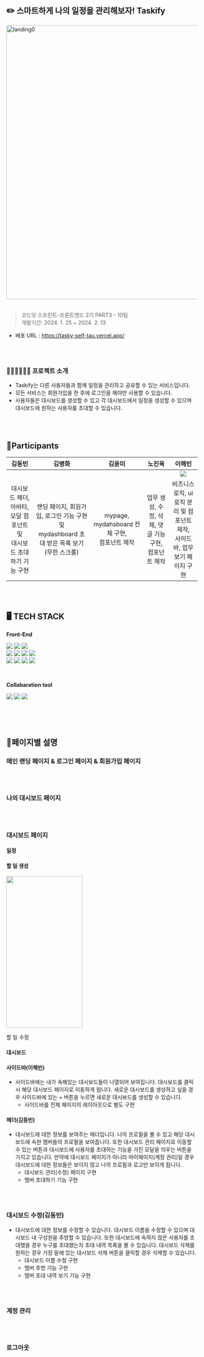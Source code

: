 ## :pencil2:  스마트하게 나의 일정을 관리해보자! Taskify
<img width="722" alt="landing0" src="https://github.com/codeit-part3-team7/Taskify/assets/139199039/817334bd-8c44-4297-9624-0baa122191fc">

<br/>
<br/>

 > 코드잇 스프린트-프론트엔드 2기 PART3 - 10팀 <br/>
 > 개발기간: 2024. 1. 25 ~ 2024. 2. 13 <br/>
 
- 배포 URL : https://tasky-self-tau.vercel.app/

<br/>
<br/>


### 💁🏻‍♀️💁🏻‍♂️ 프로젝트 소개
- Taskify는 다른 사용자들과 함께 일정을 관리하고 공유할 수 있는 서비스입니다.
- 모든 서비스는 회원가입을 한 후에 로그인을 해야만 사용할 수 있습니다.
- 사용자들은 대시보드를 생성할 수 있고 각 대시보드에서 일정을 생성할 수 있으며 대시보드에 원하는 사용자를 초대할 수 있습니다.


<br/>
<br/>

## 👯Participants

|   김동빈    |   김병화    |   김윤미    |   노진욱    |   이해빈   |
|:-----------:|:-----------:|:-----------:|:-----------:|:-----------:|
|    |   |    |    |  <img src = "https://encrypted-tbn0.gstatic.com/images?q=tbn:ANd9GcQI9PBPtsnFs5ToX-zSbAAi56VlRdhLJm93SVp7wQIwEw&s" />  |
|대시보드 헤더, 아바타, 모달 컴포넌트 및<br/> 대시보드 초대하기 기능 구현|랜딩 페이지, 회원가입, 로그인 기능 구현 및<br/> mydashboard 초대 받은 목록 보기(무한 스크롤)|mypage, mydahsboard 전체 구현,<br/> 컴포넌트 제작|업무 생성, 수정, 삭제, 댓글 기능 구현,<br/> 컴포넌트 제작| 비즈니스 로직, ui 로직 분리 및 컴포넌트 제작,<br> 사이드바, 업무 보기 페이지 구현|


<br/>
<br/>

## 🖥️ TECH STACK
<Strong>Front-End</Strong>

<img src="https://img.shields.io/badge/HTML5-E34F26?style=flat&logo=HTML5&logoColor=white"/> <img src="https://img.shields.io/badge/CSS3-1572B6?style=flat&logo=CSS3&logoColor=white"/> <img src="https://img.shields.io/badge/TypeScript-3178C6?style=flat&logo=TypeScript&logoColor=white"/> <br />
<img src="https://img.shields.io/badge/React-61DAFB?style=flat&logo=React&logoColor=white"/> <img src="https://img.shields.io/badge/tailwindcss-white?logo=tailwindcss"/> <img src="https://img.shields.io/badge/Next.js-000000?style=flat&logo=Next.js&logoColor=white"/> <img src="https://img.shields.io/badge/Shadcnui-161618?style=flat&logo=Shadcnui&logoColor=white"/> <br/>
<img src="https://img.shields.io/badge/Git-F05032?style=flat&logo=git&logoColor=white"/> <img src="https://img.shields.io/badge/Vercel-000000?style=flat&logo=Vercel&logoColor=white"/> <img src="https://img.shields.io/badge/Reacthookform-EC5990?style=flat&logo=Reacthookform&logoColor=white"/> <img src="https://img.shields.io/badge/Axios-000000?style=flat&logo=Axios&logoColor=white"/> 


<br/>


<Strong>Collabaration tool</Strong>

<img src="https://img.shields.io/badge/GitHub-000000?style=flat&logo=GitHub&logoColor=white"/> <img src="https://img.shields.io/badge/Discode-5865F2?style=flat&logo=discode&logoColor=white"/> <img src="https://img.shields.io/badge/Notion-000000?style=flat&logo=notion&logoColor=white"/>

<br/>


<br/>
<br/>

## 📄페이지별 설명

### 메인 랜딩 페이지 & 로그인 페이지 & 회원가입 페이지


<br/>
<br/>

### 나의 대시보드 페이지


<br/>
<br/>

### 대시보드 페이지
#### 일정
#### 할 일 생성
<img src="https://github.com/Codeit-part3-team10/Tasky/assets/127473357/26d86018-c145-44ed-bec9-3cf41f5c2b5f" width="200" height="400"/>

할 일 수정

#### 대시보드

#### 사이드바(이해빈)
- 사이드바에는 내가 속해있는 대시보드들이 나열되어 보여집니다. 대시보드를 클릭 시 해당 대시보드 페이지로 이동하게 됩니다. 새로운 대시보드를 생성하고 싶을 경우 사이드바에 있는 + 버튼을 누르면 새로운 대시보드를 생성할 수 있습니다.
  - 사이드바를 전체 페이지의 레이아웃으로 별도 구현

#### 헤더(김동빈)
- 대시보드에 대한 정보를 보여주는 헤더입니다. 나의 프로필을 볼 수 있고 해당 대시보드에 속한 멤버들의 프로필을 보여줍니다. 또한 대시보드 관리 페이지로 이동할 수 있는 버튼과 대시보드에 사용자를 초대하는 기능을 가진 모달을 띄우는 버튼을 가지고 있습니다. 만약에 대시보드 페이지가 아니라 마이페이지(계정 관리)일 경우 대시보드에 대한 정보들은 보이지 않고 나의 프로필과 로고만 보이게 됩니다.
  - 대시보드 관리(수정) 페이지 구현
  - 멤버 초대하기 기능 구현

<br/>
<br/>

### 대시보드 수정(김동빈)
- 대시보드에 대한 정보를 수정할 수 있습니다. 대시보드 이름을 수정할 수 있으며 대시보드 내 구성원을 추방할 수 있습니다. 또한 대시보드에 속하지 않은 사용자를 초대했을 경우 누구를 초대했는지 초대 내역 목록을 볼 수 있습니다. 대시보드 삭제를 원하는 경우 가장 밑에 있는 대시보드 삭제 버튼을 클릭할 경우 삭제할 수 있습니다.
  - 대시보드 이름 수정 구현
  - 멤버 추방 기능 구현
  - 멤버 초대 내역 보기 기능 구현 

<br/>
<br/>

### 계정 관리



<br/>
<br/>

### 로그아웃



<br/>
<br/>

